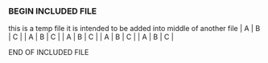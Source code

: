 ### BEGIN INCLUDED FILE
this is a temp file
it is intended to be added into middle of another file
| A | B | C |
| A | B | C |
| A | B | C |
| A | B | C |
| A | B | C |

END OF INCLUDED FILE
